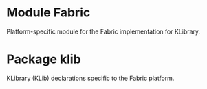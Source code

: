 # Module Fabric

Platform-specific module for the Fabric implementation for KLibrary.

# Package klib

KLibrary (KLib) declarations specific to the Fabric platform.